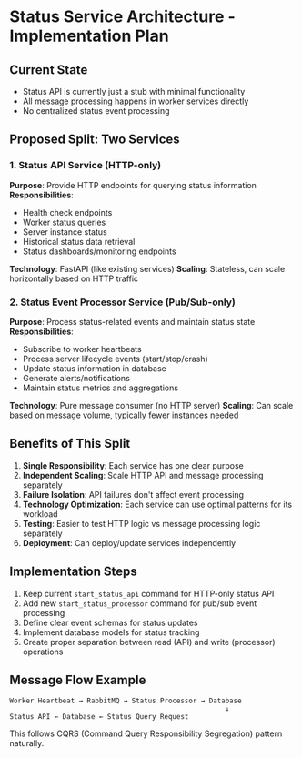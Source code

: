 # Status Service Architecture - Implementation Plan

## Current State
- Status API is currently just a stub with minimal functionality
- All message processing happens in worker services directly
- No centralized status event processing

## Proposed Split: Two Services

### 1. Status API Service (HTTP-only)
**Purpose**: Provide HTTP endpoints for querying status information
**Responsibilities**:
- Health check endpoints
- Worker status queries
- Server instance status
- Historical status data retrieval
- Status dashboards/monitoring endpoints

**Technology**: FastAPI (like existing services)
**Scaling**: Stateless, can scale horizontally based on HTTP traffic

### 2. Status Event Processor Service (Pub/Sub-only)
**Purpose**: Process status-related events and maintain status state
**Responsibilities**:
- Subscribe to worker heartbeats
- Process server lifecycle events (start/stop/crash)
- Update status information in database
- Generate alerts/notifications
- Maintain status metrics and aggregations

**Technology**: Pure message consumer (no HTTP server)
**Scaling**: Can scale based on message volume, typically fewer instances needed

## Benefits of This Split

1. **Single Responsibility**: Each service has one clear purpose
2. **Independent Scaling**: Scale HTTP API and message processing separately
3. **Failure Isolation**: API failures don't affect event processing
4. **Technology Optimization**: Each service can use optimal patterns for its workload
5. **Testing**: Easier to test HTTP logic vs message processing logic separately
6. **Deployment**: Can deploy/update services independently

## Implementation Steps

1. Keep current `start_status_api` command for HTTP-only status API
2. Add new `start_status_processor` command for pub/sub event processing
3. Define clear event schemas for status updates
4. Implement database models for status tracking
5. Create proper separation between read (API) and write (processor) operations

## Message Flow Example
```
Worker Heartbeat → RabbitMQ → Status Processor → Database
                                                     ↓
Status API ← Database ← Status Query Request
```

This follows CQRS (Command Query Responsibility Segregation) pattern naturally.
